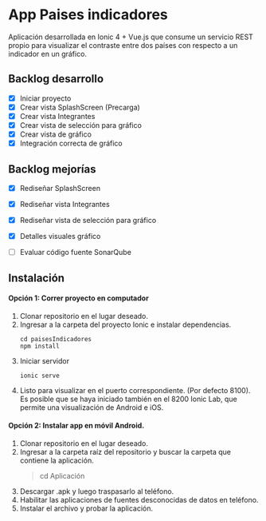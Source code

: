 # App Paises indicadores
Aplicación desarrollada en Ionic 4 + Vue.js que consume un servicio REST propio para visualizar el contraste entre dos países con respecto a un indicador en un gráfico.

## Backlog desarrollo
- [X] Iniciar proyecto
- [X] Crear vista SplashScreen (Precarga)
- [X] Crear vista Integrantes
- [X] Crear vista de selección para gráfico
- [X] Crear vista de gráfico
- [X] Integración correcta de gráfico

## Backlog mejorías
- [X] Rediseñar SplashScreen
- [X] Rediseñar vista Integrantes
- [X] Rediseñar vista de selección para gráfico
- [X] Detalles visuales gráfico
- [ ] Evaluar código fuente SonarQube


## Instalación

#### Opción 1: Correr proyecto en computador
1. Clonar repositorio en el lugar deseado.
2. Ingresar a la carpeta del proyecto Ionic e instalar dependencias.
	```
	cd paisesIndicadores
	npm install
	```
3. Iniciar servidor
	```
	ionic serve
	```
4. Listo para visualizar en el puerto correspondiente. (Por defecto 8100). Es posible que se haya iniciado también en el 8200 Ionic Lab, que permite una visualización de Android e iOS.

#### Opción 2: Instalar app en móvil Android.
1. Clonar repositorio en el lugar deseado.
2. Ingresar a la carpeta raíz del repositorio y buscar la carpeta que contiene la aplicación.
	> cd Aplicación
3. Descargar .apk y luego traspasarlo al teléfono.
4. Habilitar las aplicaciones de fuentes desconocidas de datos en teléfono.
5. Instalar el archivo y probar la aplicación.
	
